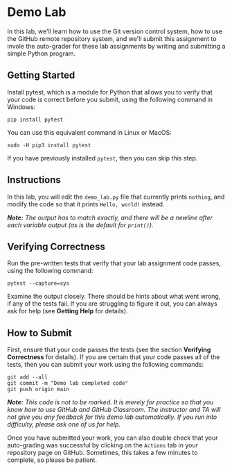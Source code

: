 # Demo Lab

In this lab, we'll learn how to use the Git version control system, how to use the GitHub remote repository system, and we'll submit this assignment to invole the auto-grader for these lab assignments by writing and submitting a simple Python program.

## Getting Started

Install pytest, which is a module for Python that allows you to verify that your code is correct before you submit, using the following command in Windows:

`pip install pytest`

You can use this equivalent command in Linux or MacOS:

`sudo -H pip3 install pytest`

If you have previously installed `pytest`, then you can skip this step.


## Instructions

In this lab, you will edit the `demo_lab.py` file that currently prints `nothing`, and modify the code so that it prints `Hello, world!` instead.

_**Note:** The output has to match exactly, and there will be a newline after each variable output (as is the default for `print()`)._



## Verifying Correctness

Run the pre-written tests that verify that your lab assignment code passes, using the following command:

`pytest --capture=sys`

Examine the output closely.  There should be hints about what went wrong, if any of the tests fail.  If you are struggling to figure it out, you can always ask for help (see __Getting Help__ for details).

## How to Submit

First, ensure that your code passes the tests (see the section __Verifying Correctness__ for details).  If you are certain that your code passes all of the tests, then you can submit your work using the following commands:

```
git add --all
git commit -m "Demo lab completed code"
git push origin main
```

_**Note:** This code is not to be marked.  It is merely for practice so that you know how to use GitHub and GitHub Classroom.  The instructor and TA will not give you any feedback for this demo lab automatically.  If you run into difficulty, please ask one of us for help._

Once you have submitted your work, you can also double check that your auto-grading was successful by clicking on the `Actions` tab in your repository page on GitHub.  Sometimes, this takes a few minutes to complete, so please be patient.